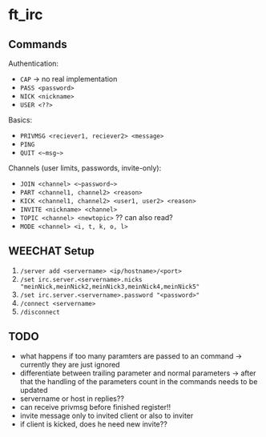 # ft_irc

## Commands

Authentication:
- `CAP` -> no real implementation
- `PASS <password>`
- `NICK <nickname>`
- `USER <??>`

Basics:
- `PRIVMSG <reciever1, reciever2> <message>`
- `PING`
- `QUIT <~msg~>`

Channels (user limits, passwords, invite-only):
- `JOIN <channel> <~password~>`
- `PART <channel1, channel2> <reason>`
- `KICK <channel1, channel2> <user1, user2> <reason>`
- `INVITE <nickname> <channel>`
- `TOPIC <channel> <newtopic>` ?? can also read?
- `MODE <channel> <i, t, k, o, l>`
<!-- - `OPER <nickname> <password???>` -->


## WEECHAT Setup

1. `/server add <servername> <ip/hostname>/<port>`
2. `/set irc.server.<servername>.nicks "meinNick,meinNick2,meinNick3,meinNick4,meinNick5"`
3. `/set irc.server.<servername>.password "<password>"`
4. `/connect <servername>`
5. `/disconnect`

## TODO

- what happens if too many paramters are passed to an command -> currently they are just ignored
- differentiate between trailing parameter and normal parameters -> after that the handling of the parameters count in the commands needs to be updated
- servername or host in replies??
- can receive privmsg before finished register!!
- invite message only to invited client or also to inviter
- if client is kicked, does he need new invite??
